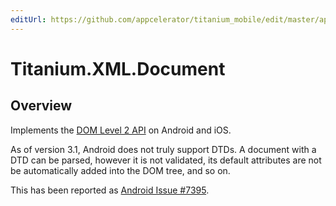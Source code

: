 ```yaml
---
editUrl: https://github.com/appcelerator/titanium_mobile/edit/master/apidoc/Titanium/XML/Document.yml
---
```

# Titanium.XML.Document

<TypeHeader/>

## Overview

Implements the [DOM Level 2 API](https://www.w3.org/TR/DOM-Level-2-Core/core.html#i-Document) on
Android and iOS.

As of version 3.1, Android does not truly support DTDs.  A document with a DTD can be
parsed, however it is not validated, its default attributes are not be automatically
added into the DOM tree, and so on.

This has been reported as [Android Issue #7395](http://code.google.com/p/android/issues/detail?id=7395).

<ApiDocs/>
